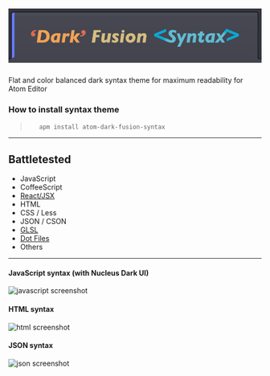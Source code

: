 ![Dark Fusion Syntax](./screenshots/logo.png)
==================

Flat and color balanced dark syntax theme for maximum readability for Atom Editor

### How to install syntax theme
>```
>    apm install atom-dark-fusion-syntax
>```


---
Battletested
------------

- JavaScript
- CoffeeScript
- [React/JSX](https://atom.io/packages/react)
- HTML
- CSS / Less
- JSON / CSON
- [GLSL](https://atom.io/packages/language-glsl)
- [Dot Files](https://atom.io/packages/language-dots)
- Others


---
#### JavaScript syntax (with Nucleus Dark UI)

![javascript screenshot](https://raw.githubusercontent.com/MaxGraey/atom-dark-fusion-syntax/master/screenshots/js.png)

#### HTML syntax

![html screenshot](https://raw.githubusercontent.com/MaxGraey/atom-dark-fusion-syntax/master/screenshots/html.png)

#### JSON syntax

![json screenshot](https://raw.githubusercontent.com/MaxGraey/atom-dark-fusion-syntax/master/screenshots/json.png)
